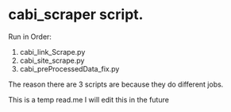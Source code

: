 # cabi_scraper script.

Run in Order:
1. cabi_link_Scrape.py
2. cabi_site_scrape.py
3. cabi_preProcessedData_fix.py

The reason there are 3 scripts are because they do different jobs.

This is a temp read.me I will edit this in the future
